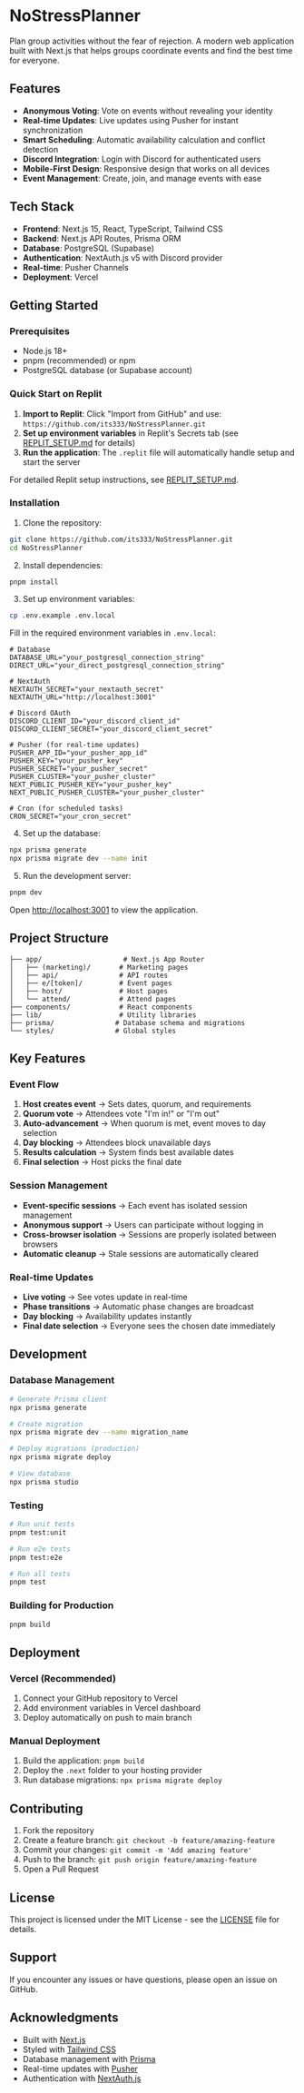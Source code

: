 # NoStressPlanner

Plan group activities without the fear of rejection. A modern web application built with Next.js that helps groups coordinate events and find the best time for everyone.

## Features

- **Anonymous Voting**: Vote on events without revealing your identity
- **Real-time Updates**: Live updates using Pusher for instant synchronization
- **Smart Scheduling**: Automatic availability calculation and conflict detection
- **Discord Integration**: Login with Discord for authenticated users
- **Mobile-First Design**: Responsive design that works on all devices
- **Event Management**: Create, join, and manage events with ease

## Tech Stack

- **Frontend**: Next.js 15, React, TypeScript, Tailwind CSS
- **Backend**: Next.js API Routes, Prisma ORM
- **Database**: PostgreSQL (Supabase)
- **Authentication**: NextAuth.js v5 with Discord provider
- **Real-time**: Pusher Channels
- **Deployment**: Vercel

## Getting Started

### Prerequisites

- Node.js 18+ 
- pnpm (recommended) or npm
- PostgreSQL database (or Supabase account)

### Quick Start on Replit

1. **Import to Replit**: Click "Import from GitHub" and use: `https://github.com/its333/NoStressPlanner.git`
2. **Set up environment variables** in Replit's Secrets tab (see [REPLIT_SETUP.md](REPLIT_SETUP.md) for details)
3. **Run the application**: The `.replit` file will automatically handle setup and start the server

For detailed Replit setup instructions, see [REPLIT_SETUP.md](REPLIT_SETUP.md).

### Installation

1. Clone the repository:
```bash
git clone https://github.com/its333/NoStressPlanner.git
cd NoStressPlanner
```

2. Install dependencies:
```bash
pnpm install
```

3. Set up environment variables:
```bash
cp .env.example .env.local
```

Fill in the required environment variables in `.env.local`:

```env
# Database
DATABASE_URL="your_postgresql_connection_string"
DIRECT_URL="your_direct_postgresql_connection_string"

# NextAuth
NEXTAUTH_SECRET="your_nextauth_secret"
NEXTAUTH_URL="http://localhost:3001"

# Discord OAuth
DISCORD_CLIENT_ID="your_discord_client_id"
DISCORD_CLIENT_SECRET="your_discord_client_secret"

# Pusher (for real-time updates)
PUSHER_APP_ID="your_pusher_app_id"
PUSHER_KEY="your_pusher_key"
PUSHER_SECRET="your_pusher_secret"
PUSHER_CLUSTER="your_pusher_cluster"
NEXT_PUBLIC_PUSHER_KEY="your_pusher_key"
NEXT_PUBLIC_PUSHER_CLUSTER="your_pusher_cluster"

# Cron (for scheduled tasks)
CRON_SECRET="your_cron_secret"
```

4. Set up the database:
```bash
npx prisma generate
npx prisma migrate dev --name init
```

5. Run the development server:
```bash
pnpm dev
```

Open [http://localhost:3001](http://localhost:3001) to view the application.

## Project Structure

```
├── app/                    # Next.js App Router
│   ├── (marketing)/       # Marketing pages
│   ├── api/               # API routes
│   ├── e/[token]/         # Event pages
│   ├── host/              # Host pages
│   └── attend/            # Attend pages
├── components/            # React components
├── lib/                   # Utility libraries
├── prisma/               # Database schema and migrations
└── styles/               # Global styles
```

## Key Features

### Event Flow
1. **Host creates event** → Sets dates, quorum, and requirements
2. **Quorum vote** → Attendees vote "I'm in!" or "I'm out"
3. **Auto-advancement** → When quorum is met, event moves to day selection
4. **Day blocking** → Attendees block unavailable days
5. **Results calculation** → System finds best available dates
6. **Final selection** → Host picks the final date

### Session Management
- **Event-specific sessions** → Each event has isolated session management
- **Anonymous support** → Users can participate without logging in
- **Cross-browser isolation** → Sessions are properly isolated between browsers
- **Automatic cleanup** → Stale sessions are automatically cleared

### Real-time Updates
- **Live voting** → See votes update in real-time
- **Phase transitions** → Automatic phase changes are broadcast
- **Day blocking** → Availability updates instantly
- **Final date selection** → Everyone sees the chosen date immediately

## Development

### Database Management
```bash
# Generate Prisma client
npx prisma generate

# Create migration
npx prisma migrate dev --name migration_name

# Deploy migrations (production)
npx prisma migrate deploy

# View database
npx prisma studio
```

### Testing
```bash
# Run unit tests
pnpm test:unit

# Run e2e tests
pnpm test:e2e

# Run all tests
pnpm test
```

### Building for Production
```bash
pnpm build
```

## Deployment

### Vercel (Recommended)
1. Connect your GitHub repository to Vercel
2. Add environment variables in Vercel dashboard
3. Deploy automatically on push to main branch

### Manual Deployment
1. Build the application: `pnpm build`
2. Deploy the `.next` folder to your hosting provider
3. Run database migrations: `npx prisma migrate deploy`

## Contributing

1. Fork the repository
2. Create a feature branch: `git checkout -b feature/amazing-feature`
3. Commit your changes: `git commit -m 'Add amazing feature'`
4. Push to the branch: `git push origin feature/amazing-feature`
5. Open a Pull Request

## License

This project is licensed under the MIT License - see the [LICENSE](LICENSE) file for details.

## Support

If you encounter any issues or have questions, please open an issue on GitHub.

## Acknowledgments

- Built with [Next.js](https://nextjs.org/)
- Styled with [Tailwind CSS](https://tailwindcss.com/)
- Database management with [Prisma](https://prisma.io/)
- Real-time updates with [Pusher](https://pusher.com/)
- Authentication with [NextAuth.js](https://next-auth.js.org/)